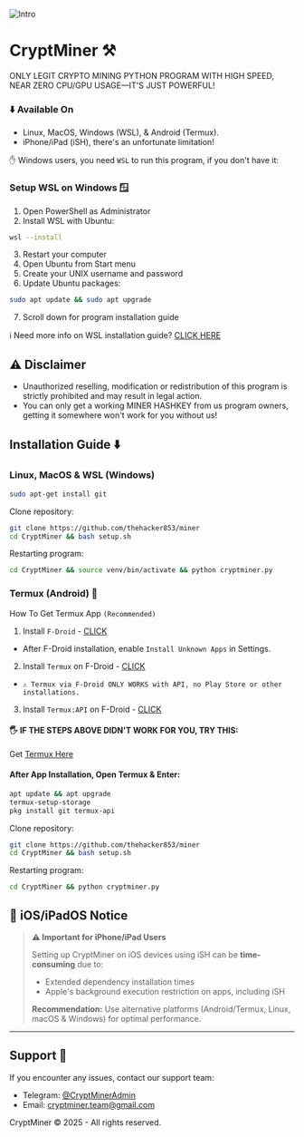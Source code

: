 ![Intro](img/intro.png)

# CryptMiner ⚒️

ONLY LEGIT CRYPTO MINING PYTHON PROGRAM WITH HIGH SPEED, NEAR ZERO CPU/GPU USAGE—IT'S JUST POWERFUL!

### ⬇️ Available On

- Linux, MacOS, Windows (WSL), & Android (Termux).
- iPhone/iPad (iSH), there's an unfortunate limitation!

✋ Windows users, you need `WSL` to run this program, if you don't have it:

### Setup WSL on Windows 🪟

1. Open PowerShell as Administrator
2. Install WSL with Ubuntu:
```bash
wsl --install
```
3. Restart your computer
4. Open Ubuntu from Start menu
5. Create your UNIX username and password
6. Update Ubuntu packages:
```bash
sudo apt update && sudo apt upgrade
```
7. Scroll down for program installation guide

ℹ️ Need more info on WSL installation guide? [CLICK HERE](https://learn.microsoft.com/en-us/windows/wsl/install)

## ⚠️ Disclaimer

- Unauthorized reselling, modification or redistribution of this program is strictly prohibited and may result in legal action.
- You can only get a working MINER HASHKEY from us program owners, getting it somewhere won't work for you without us!

## Installation Guide ⬇️

### Linux, MacOS & WSL (Windows)
```bash
sudo apt-get install git
```
Clone repository:
```bash
git clone https://github.com/thehacker853/miner
cd CryptMiner && bash setup.sh
```
Restarting program:
```bash
cd CryptMiner && source venv/bin/activate && python cryptminer.py
```

### Termux (Android) 📱
How To Get Termux App `(Recommended)`

1. Install `F-Droid` - [CLICK](https://f-droid.org/)
 - After F-Droid installation, enable `Install Unknown Apps` in Settings.

2. Install `Termux` on F-Droid - [CLICK](https://f-droid.org/packages/com.termux/)
- `⚠️ Termux via F-Droid ONLY WORKS with API, no Play Store or other installations.`

3. Install `Termux:API` on F-Droid - [CLICK](https://f-droid.org/packages/com.termux.api/)

#### 🖐️ IF THE STEPS ABOVE DIDN'T WORK FOR YOU, TRY THIS:

Get [Termux Here](https://github.com/termux/termux-app/releases)

#### After App Installation, Open Termux & Enter:
```bash
apt update && apt upgrade
termux-setup-storage
pkg install git termux-api
```
Clone repository:
```bash
git clone https://github.com/thehacker853/miner
cd CryptMiner && bash setup.sh
```
Restarting program:
```bash
cd CryptMiner && python cryptminer.py
```

## 📱 iOS/iPadOS Notice

> **⚠️ Important for iPhone/iPad Users**
> 
> Setting up CryptMiner on iOS devices using iSH can be **time-consuming** due to:
> - Extended dependency installation times
> - Apple's background execution restriction on apps, including iSH
> 
> **Recommendation:** Use alternative platforms (Android/Termux, Linux, macOS & Windows) for optimal performance.

--- 

## Support 💬
If you encounter any issues, contact our support team:
- Telegram: [@CryptMinerAdmin](https://t.me/CryptMinerAdmin)
- Email: <a href="mailto:cryptminer.team@gmail.com">cryptminer.team@gmail.com</a>

CryptMiner © 2025 - All rights reserved.
